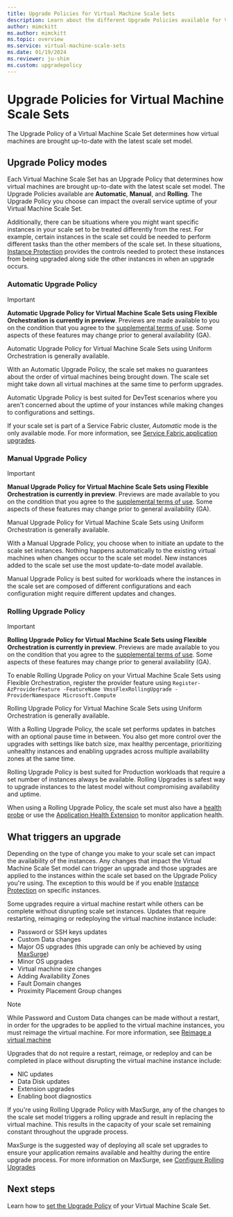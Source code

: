 ```yaml
---
title: Upgrade Policies for Virtual Machine Scale Sets
description: Learn about the different Upgrade Policies available for Virtual Machine Scale Sets
author: mimckitt
ms.author: mimckitt
ms.topic: overview
ms.service: virtual-machine-scale-sets
ms.date: 01/19/2024
ms.reviewer: ju-shim
ms.custom: upgradepolicy
---
```

# Upgrade Policies for Virtual Machine Scale Sets

The Upgrade Policy of a Virtual Machine Scale Set determines how virtual machines are brought up-to-date with the latest scale set model. 

## Upgrade Policy modes

Each Virtual Machine Scale Set has an Upgrade Policy that determines how virtual machines are brought up-to-date with the latest scale set model. The Upgrade Policies available are  **Automatic**, **Manual**, and **Rolling**. The Upgrade Policy you choose can impact the overall service uptime of your Virtual Machine Scale Set. 

Additionally, there can be situations where you might want specific instances in your scale set to be treated differently from the rest. For example, certain instances in the scale set could be needed to perform different tasks than the other members of the scale set. In these situations, [Instance Protection](virtual-machine-scale-sets-instance-protection.md) provides the controls needed to protect these instances from being upgraded along side the other instances in when an upgrade occurs. 

### Automatic Upgrade Policy

> [!IMPORTANT]
> **Automatic Upgrade Policy for Virtual Machine Scale Sets using Flexible Orchestration is currently in preview**. Previews are made available to you on the condition that you agree to the [supplemental terms of use](https://azure.microsoft.com/support/legal/preview-supplemental-terms/). Some aspects of these features may change prior to general availability (GA). 
>
> Automatic Upgrade Policy for Virtual Machine Scale Sets using Uniform Orchestration is generally available. 

With an Automatic Upgrade Policy, the scale set makes no guarantees about the order of virtual machines being brought down. The scale set might take down all virtual machines at the same time to perform upgrades. 

Automatic Upgrade Policy is best suited for DevTest scenarios where you aren't concerned about the uptime of your instances while making changes to configurations and settings. 

If your scale set is part of a Service Fabric cluster, *Automatic* mode is the only available mode. For more information, see [Service Fabric application upgrades](../service-fabric/service-fabric-application-upgrade.md).

### Manual Upgrade Policy
> [!IMPORTANT]
> **Manual Upgrade Policy for Virtual Machine Scale Sets using Flexible Orchestration is currently in preview**. Previews are made available to you on the condition that you agree to the [supplemental terms of use](https://azure.microsoft.com/support/legal/preview-supplemental-terms/). Some aspects of these features may change prior to general availability (GA). 
>
> Manual Upgrade Policy for Virtual Machine Scale Sets using Uniform Orchestration is generally available. 

With a Manual Upgrade Policy, you choose when to initiate an update to the scale set instances. Nothing happens automatically to the existing virtual machines when changes occur to the scale set model. New instances added to the scale set use the most update-to-date model available. 

Manual Upgrade Policy is best suited for workloads where the instances in the scale set are composed of different configurations and each configuration might require different updates and changes.

### Rolling Upgrade Policy
> [!IMPORTANT]
> **Rolling Upgrade Policy for Virtual Machine Scale Sets using Flexible Orchestration is currently in preview**. Previews are made available to you on the condition that you agree to the [supplemental terms of use](https://azure.microsoft.com/support/legal/preview-supplemental-terms/). Some aspects of these features may change prior to general availability (GA). 
>
> To enable Rolling Upgrade Policy on your Virtual Machine Scale Sets using Flexible Orchestration, register the provider feature using `Register-AzProviderFeature -FeatureName VmssFlexRollingUpgrade -ProviderNamespace Microsoft.Compute`
>
> Rolling Upgrade Policy for Virtual Machine Scale Sets using Uniform Orchestration is generally available. 

With a Rolling Upgrade Policy, the scale set performs updates in batches with an optional pause time in between. You also get more control over the upgrades with settings like batch size, max healthy percentage, prioritizing unhealthy instances and enabling upgrades across multiple availability zones at the same time. 

Rolling Upgrade Policy is best suited for Production workloads that require a set number of instances always be available. Rolling Upgrades is safest way to upgrade instances to the latest model without compromising availability and uptime. 

When using a Rolling Upgrade Policy, the scale set must also have a [health probe](../load-balancer/load-balancer-custom-probe-overview.md) or use the [Application Health Extension](virtual-machine-scale-sets-health-extension.md) to monitor application health.

## What triggers an upgrade

Depending on the type of change you make to your scale set can impact the availability of the instances. Any changes that impact the Virtual Machine Scale Set model can trigger an upgrade and those upgrades are applied to the instances within the scale set based on the Upgrade Policy you're using. The exception to this would be if you enable [Instance Protection](virtual-machine-scale-sets-instance-protection.md) on specific instances. 

Some upgrades require a virtual machine restart while others can be complete without disrupting scale set instances. Updates that require restarting, reimaging or redeploying the virtual machine instance include: 

- Password or SSH keys updates
- Custom Data changes
- Major OS upgrades (this upgrade can only be achieved by using [MaxSurge](virtual-machine-scale-sets-configure-rolling-upgrades.md))
- Minor OS upgrades
- Virtual machine size changes
- Adding Availability Zones
- Fault Domain changes
- Proximity Placement Group changes

> [!NOTE]
> While Password and Custom Data changes can be made without a restart, in order for the upgrades to be applied to the virtual machine instances, you must reimage the virtual machine. For more information, see [Reimage a virtual machine](virtual-machine-scale-sets-reimage-virtual-machine.md)

Upgrades that do not require a restart, reimage, or redeploy and can be completed in place without disrupting the virtual machine instance include: 

- NIC updates
- Data Disk updates
- Extension upgrades
- Enabling boot diagnostics

If you're using Rolling Upgrade Policy with MaxSurge, any of the changes to the scale set model triggers a rolling upgrade and result in replacing the virtual machine. This results in the capacity of your scale set remaining constant throughout the upgrade process. 

MaxSurge is the suggested way of deploying all scale set upgrades to ensure your application remains available and healthy during the entire upgrade process. For more information on MaxSurge, see [Configure Rolling Upgrades](virtual-machine-scale-sets-configure-rolling-upgrades.md)


## Next steps
Learn how to [set the Upgrade Policy](virtual-machine-scale-sets-set-upgrade-policy.md) of your Virtual Machine Scale Set.
